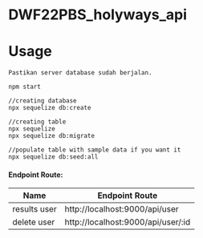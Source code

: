 # DWF22PBS_holyways_api

# Usage

```
Pastikan server database sudah berjalan.

npm start 

//creating database
npx sequelize db:create

//creating table
npx sequelize 
npx sequelize db:migrate

//populate table with sample data if you want it
npx sequelize db:seed:all
```

#### Endpoint Route:

| Name              | Endpoint Route                     |
| ----------------- | ---------------------------------- |
| results user      | http://localhost:9000/api/user     |
| delete user       | http://localhost:9000/api/user/:id |
